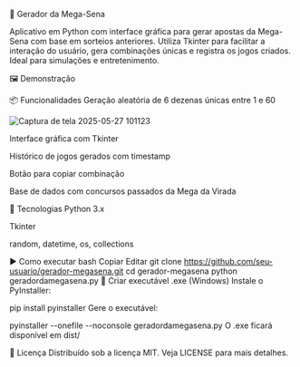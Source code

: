 🎰 Gerador da Mega-Sena



Aplicativo em Python com interface gráfica para gerar apostas da Mega-Sena com base em sorteios anteriores. Utiliza Tkinter para facilitar a interação do usuário, gera combinações únicas e registra os jogos criados. Ideal para simulações e entretenimento.

🖼️ Demonstração

📦 Funcionalidades
Geração aleatória de 6 dezenas únicas entre 1 e 60

![Captura de tela 2025-05-27 101123](https://github.com/user-attachments/assets/23745e26-0fb6-48ab-9f04-616110313f83)

Interface gráfica com Tkinter

Histórico de jogos gerados com timestamp

Botão para copiar combinação

Base de dados com concursos passados da Mega da Virada

🧰 Tecnologias
Python 3.x

Tkinter

random, datetime, os, collections

▶️ Como executar
bash
Copiar
Editar
git clone https://github.com/seu-usuario/gerador-megasena.git
cd gerador-megasena
python geradordamegasena.py
💾 Criar executável .exe (Windows)
Instale o PyInstaller:

pip install pyinstaller
Gere o executável:

pyinstaller --onefile --noconsole geradordamegasena.py
O .exe ficará disponível em dist/

📝 Licença
Distribuído sob a licença MIT. Veja LICENSE para mais detalhes.


